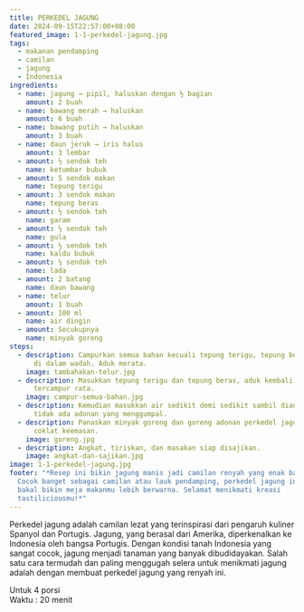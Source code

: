 ```yaml
---
title: PERKEDEL JAGUNG
date: 2024-09-15T22:57:00+08:00
featured_image: 1-1-perkedel-jagung.jpg
tags:
  - makanan pendamping
  - camilan
  - jagung
  - Indonesia
ingredients:
  - name: jagung → pipil, haluskan dengan ½ bagian
    amount: 2 buah
  - name: bawang merah → haluskan
    amount: 6 buah
  - name: bawang putih → haluskan
    amount: 3 buah
  - name: daun jeruk → iris halus
    amount: 3 lembar
  - amount: ½ sendok teh
    name: ketumbar bubuk
  - amount: 5 sendok makan
    name: tepung terigu
  - amount: 3 sendok makan
    name: tepung beras
  - amount: ½ sendok teh
    name: garam
  - amount: ½ sendok teh
    name: gula
  - amount: ½ sendok teh
    name: kaldu bubuk
  - amount: ¼ sendok teh
    name: lada
  - amount: 2 batang
    name: daun bawang
  - name: telur
    amount: 1 buah
  - amount: 100 ml
    name: air dingin
  - amount: Secukupnya
    name: minyak goreng
steps:
  - description: Campurkan semua bahan kecuali tepung terigu, tepung beras dan air
      di dalam wadah. Aduk merata.
    image: tambahakan-telur.jpg
  - description: Masukkan tepung terigu dan tepung beras, aduk kembali hingga semua
      tercampur rata.
    image: campur-semua-bahan.jpg
  - description: Kemudian masukkan air sedikit demi sedikit sambil diaduk hingga
      tidak ada adonan yang menggumpal.
  - description: Panaskan minyak goreng dan goreng adonan perkedel jagung hingga
      coklat keemasan.
    image: goreng.jpg
  - description: Angkat, tiriskan, dan masakan siap disajikan.
    image: angkat-dan-sajikan.jpg
image: 1-1-perkedel-jagung.jpg
footer: "*Resep ini bikin jagung manis jadi camilan renyah yang enak banget.
  Cocok banget sebagai camilan atau lauk pendamping, perkedel jagung ini pasti
  bakal bikin meja makanmu lebih berwarna. Selamat menikmati kreasi
  tastiliciousmu!*"
---
```

Perkedel jagung adalah camilan lezat yang terinspirasi dari pengaruh kuliner Spanyol dan Portugis. Jagung, yang berasal dari Amerika, diperkenalkan ke Indonesia oleh bangsa Portugis. Dengan kondisi tanah Indonesia yang sangat cocok, jagung menjadi tanaman yang banyak dibudidayakan. Salah satu cara termudah dan paling menggugah selera untuk menikmati jagung adalah dengan membuat perkedel jagung yang renyah ini.



Untuk 4 porsi\
Waktu : 20 menit
